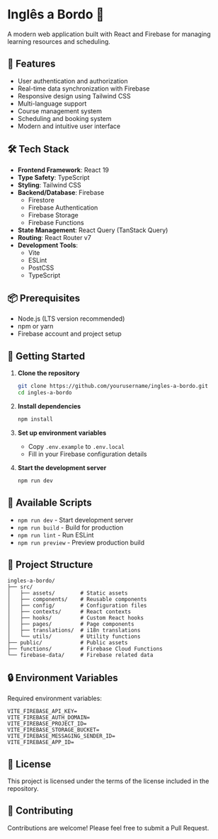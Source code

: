 # Inglês a Bordo 🚀

A modern web application built with React and Firebase for managing learning resources and scheduling.

## 🌟 Features

- User authentication and authorization
- Real-time data synchronization with Firebase
- Responsive design using Tailwind CSS
- Multi-language support
- Course management system
- Scheduling and booking system
- Modern and intuitive user interface

## 🛠️ Tech Stack

- **Frontend Framework**: React 19
- **Type Safety**: TypeScript
- **Styling**: Tailwind CSS
- **Backend/Database**: Firebase
  - Firestore
  - Firebase Authentication
  - Firebase Storage
  - Firebase Functions
- **State Management**: React Query (TanStack Query)
- **Routing**: React Router v7
- **Development Tools**:
  - Vite
  - ESLint
  - PostCSS
  - TypeScript

## 📦 Prerequisites

- Node.js (LTS version recommended)
- npm or yarn
- Firebase account and project setup

## 🚀 Getting Started

1. **Clone the repository**
   ```bash
   git clone https://github.com/yourusername/ingles-a-bordo.git
   cd ingles-a-bordo
   ```

2. **Install dependencies**
   ```bash
   npm install
   ```

3. **Set up environment variables**
   - Copy `.env.example` to `.env.local`
   - Fill in your Firebase configuration details

4. **Start the development server**
   ```bash
   npm run dev
   ```

## 🔧 Available Scripts

- `npm run dev` - Start development server
- `npm run build` - Build for production
- `npm run lint` - Run ESLint
- `npm run preview` - Preview production build

## 📁 Project Structure

```
ingles-a-bordo/
├── src/
│   ├── assets/        # Static assets
│   ├── components/    # Reusable components
│   ├── config/        # Configuration files
│   ├── contexts/      # React contexts
│   ├── hooks/         # Custom React hooks
│   ├── pages/         # Page components
│   ├── translations/  # i18n translations
│   └── utils/         # Utility functions
├── public/            # Public assets
├── functions/         # Firebase Cloud Functions
└── firebase-data/     # Firebase related data
```

## 🔒 Environment Variables

Required environment variables:

```
VITE_FIREBASE_API_KEY=
VITE_FIREBASE_AUTH_DOMAIN=
VITE_FIREBASE_PROJECT_ID=
VITE_FIREBASE_STORAGE_BUCKET=
VITE_FIREBASE_MESSAGING_SENDER_ID=
VITE_FIREBASE_APP_ID=
```

## 📄 License

This project is licensed under the terms of the license included in the repository.

## 🤝 Contributing

Contributions are welcome! Please feel free to submit a Pull Request.
